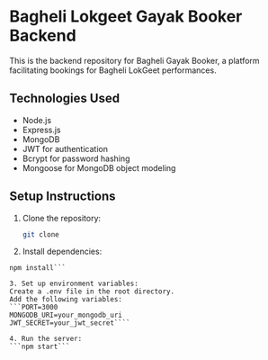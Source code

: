 # Bagheli Lokgeet Gayak Booker Backend

This is the backend repository for Bagheli Gayak Booker, a platform facilitating bookings for Bagheli LokGeet performances.

## Technologies Used

- Node.js
- Express.js
- MongoDB
- JWT for authentication
- Bcrypt for password hashing
- Mongoose for MongoDB object modeling

## Setup Instructions

1. Clone the repository:

   ```bash
   git clone 
   ```

2. Install dependencies:

`````cd BAGHELILOKGEET_BACKEND
npm install```

3. Set up environment variables:
Create a .env file in the root directory.
Add the following variables:
```PORT=3000
MONGODB_URI=your_mongodb_uri
JWT_SECRET=your_jwt_secret````

4. Run the server:
```npm start```

`````
